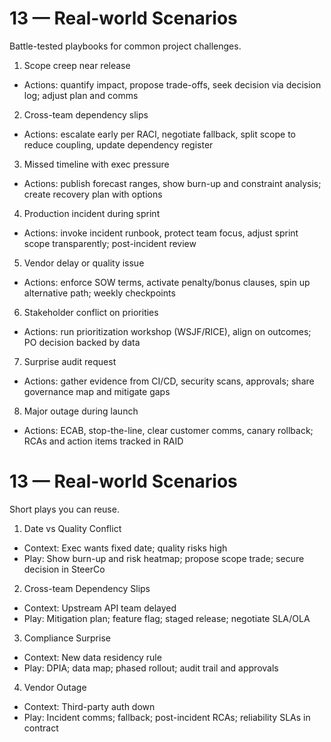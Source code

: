 # 13 — Real-world Scenarios

Battle-tested playbooks for common project challenges.

1) Scope creep near release
- Actions: quantify impact, propose trade-offs, seek decision via decision log; adjust plan and comms

2) Cross-team dependency slips
- Actions: escalate early per RACI, negotiate fallback, split scope to reduce coupling, update dependency register

3) Missed timeline with exec pressure
- Actions: publish forecast ranges, show burn-up and constraint analysis; create recovery plan with options

4) Production incident during sprint
- Actions: invoke incident runbook, protect team focus, adjust sprint scope transparently; post-incident review

5) Vendor delay or quality issue
- Actions: enforce SOW terms, activate penalty/bonus clauses, spin up alternative path; weekly checkpoints

6) Stakeholder conflict on priorities
- Actions: run prioritization workshop (WSJF/RICE), align on outcomes; PO decision backed by data

7) Surprise audit request
- Actions: gather evidence from CI/CD, security scans, approvals; share governance map and mitigate gaps

8) Major outage during launch
- Actions: ECAB, stop-the-line, clear customer comms, canary rollback; RCAs and action items tracked in RAID
# 13 — Real-world Scenarios

Short plays you can reuse.

1) Date vs Quality Conflict
- Context: Exec wants fixed date; quality risks high
- Play: Show burn-up and risk heatmap; propose scope trade; secure decision in SteerCo

2) Cross-team Dependency Slips
- Context: Upstream API team delayed
- Play: Mitigation plan; feature flag; staged release; negotiate SLA/OLA

3) Compliance Surprise
- Context: New data residency rule
- Play: DPIA; data map; phased rollout; audit trail and approvals

4) Vendor Outage
- Context: Third-party auth down
- Play: Incident comms; fallback; post-incident RCAs; reliability SLAs in contract
